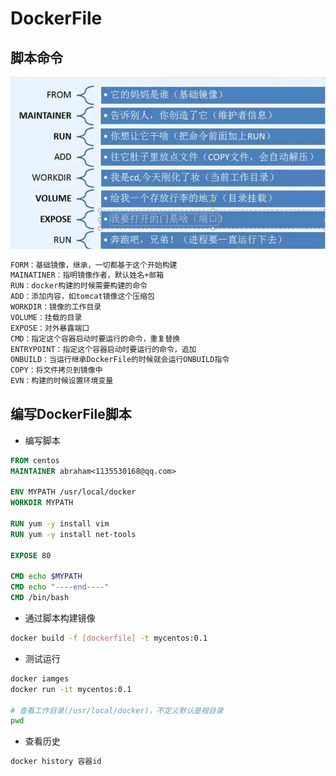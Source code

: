 # DockerFile

## 脚本命令

![Screenshot](../docs/dockerfile1.png)

``` bash
FORM：基础镜像，继承，一切都基于这个开始构建
MAINATINER：指明镜像作者，默认姓名+邮箱
RUN：docker构建的时候需要构建的命令
ADD：添加内容，如tomcat镜像这个压缩包
WORKDIR：镜像的工作目录
VOLUME：挂载的目录
EXPOSE：对外暴露端口
CMD：指定这个容器启动时要运行的命令，重复替换
ENTRYPOINT：指定这个容器启动时要运行的命令，追加
ONBUILD：当运行继承DockerFile的时候就会运行ONBUILD指令
COPY：将文件拷贝到镜像中
EVN：构建的时候设置环境变量
```



## 编写DockerFile脚本

- 编写脚本

``` dockerfile
FROM centos
MAINTAINER abraham<1135530168@qq.com>

ENV MYPATH /usr/local/docker
WORKDIR MYPATH

RUN yum -y install vim
RUN yum -y install net-tools

EXPOSE 80

CMD echo $MYPATH
CMD echo "----end----"
CMD /bin/bash
```



- 通过脚本构建镜像

``` bash
docker build -f [dockerfile] -t mycentos:0.1
```



- 测试运行

``` bash
docker iamges
docker run -it mycentos:0.1

# 查看工作目录(/usr/local/docker)，不定义默认是根目录
pwd
```



- 查看历史

``` bash
docker history 容器id
```

